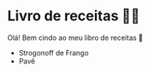 # Livro de receitas :man_cook:

Olá! Bem cindo ao meu libro de receitas :call_me_hand:

- Strogonoff de Frango
- Pavê


